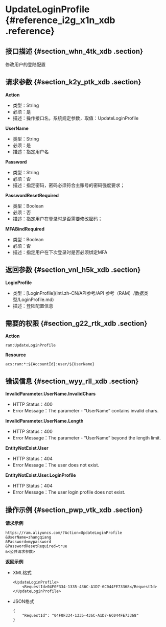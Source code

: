 # UpdateLoginProfile {#reference_i2g_x1n_xdb .reference}

## 接口描述 {#section_whn_4tk_xdb .section}

修改用户的登陆配置

## 请求参数 {#section_k2y_ptk_xdb .section}

**Action**

-   类型：String
-   必须：是
-   描述：操作接口名，系统规定参数，取值：UpdateLoginProfile

**UserName**

-   类型：String
-   必须：是
-   描述：指定用户名

**Password**

-   类型：String
-   必须：否
-   描述：指定密码，密码必须符合主账号的密码强度要求；

**PasswordResetRequired**

-   类型：Boolean
-   必须：否
-   描述：指定用户在登录时是否需要修改密码；

**MFABindRequired**

-   类型：Boolean
-   必须：否
-   描述：指定用户在下次登录时是否必须绑定MFA

## 返回参数 {#section_vnl_h5k_xdb .section}

**LoginProfile**

-   类型：[LoginProfile](intl.zh-CN/API参考/API 参考（RAM）/数据类型/LoginProfile.md)
-   描述：登陆配置信息

## 需要的权限 {#section_g22_rtk_xdb .section}

**Action**

```
ram:UpdateLoginProfile
```

**Resource**

```
acs:ram:*:${AccountId}:user/${UserName}
```

## 错误信息 {#section_wyy_rll_xdb .section}

**InvalidParameter.UserName.InvalidChars**

-   HTTP Status：400
-   Error Message：The parameter - “UserName” contains invalid chars.

**InvalidParameter.UserName.Length**

-   HTTP Status：400
-   Error Message：The parameter - “UserName” beyond the length limit.

**EntityNotExist.User**

-   HTTP Status：404
-   Error Message：The user does not exist.

**EntityNotExist.User.LoginProfile**

-   HTTP Status：404
-   Error Message：The user login profile does not exist.

## 操作示例 {#section_pwp_vtk_xdb .section}

**请求示例**

```
https://ram.aliyuncs.com/?Action=UpdateLoginProfile
&UserName=zhangqiang
&Password=mypassword
&PasswordResetRequired=true
&<公共请求参数>
```

**返回示例**

-   XML格式

    ```
    <UpdateLoginProfile>
        <RequestId>04F0F334-1335-436C-A1D7-6C044FE73368</RequestId>
    </UpdateLoginProfile>
    ```

-   JSON格式

    ```
    {
        "RequestId": "04F0F334-1335-436C-A1D7-6C044FE73368"
    }
    ```


